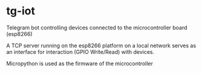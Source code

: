 <h1>tg-iot</h1>
<p>
  Telegram bot controlling devices connected to the microcontroller board (esp8266)
</p>
<p>
  A TCP server running on the esp8266 platform on a local network serves as an interface for interaction (GPIO Write/Read) with devices.
</p>
<p>
  Micropython is used as the firmware of the microcontroller
</p>
<div align="center">
  <img src="https://img.shields.io/badge/python-3.10-blue%20?style=for-the-badge" alt="">
  <img src="https://img.shields.io/badge/aiogram-3.0.0-blue%20?style=for-the-badge" alt="">
</div>

